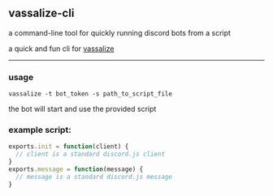 ## vassalize-cli
a command-line tool for quickly running discord bots from a script

a quick and fun cli for [vassalize](https://github.com/kiawildberger/vassalize)

---

### usage
`vassalize -t bot_token -s path_to_script_file`

the bot will start and use the provided script


### example script:

```javascript
exports.init = function(client) {
  // client is a standard discord.js client
}
exports.message = function(message) {
  // message is a standard discord.js message
}
```
